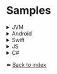 # Samples
<details><summary>JVM</summary>

````kotlin
// TODO
````
</details>

<details><summary>Android</summary>

````kotlin
// TODO
````
</details>

<details><summary>Swift</summary>

````swift
// TODO
````
</details>

<details><summary>JS</summary>
In JavaScript, we have a sample made with Angular that shows how the SDK can be integrated into a web application

The sample represents a simple dashboard with the following functionalities provided by the SDK:
<ul>
    <li>User login</li>
    <li>Register ephemeral key with secondary authentication</li>
    <li>List sites</li>
    <li>List locks for a site</li>
    <li>List users for a lock</li>
    <li>List lock activity</li>
    <li>Share a lock</li>
    <li>Revoke access to a lock</li>
    <li>Unlock a lock</li>
    <li>Update user display name</li>
    <li>Update user password</li>
    <li>Logout</li>
</ul>

![login.png](media/samples/angular/login.png)
![dashboard.png](media/samples/angular/dashboard.png)
![revoke-access.png](media/samples/angular/revoke-access.png)
![activity.png](media/samples/angular/activity.png)
![share-lock.png](media/samples/angular/share-lock.png)
</details>

<details><summary>C#</summary>

````csharp
// TODO
````
</details>

:arrow_left: [Back to index](01_INDEX.md)